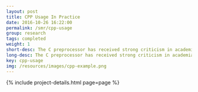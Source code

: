 ```yaml
---
layout: post
title: CPP Usage In Practice
date: 2016-10-26 16:22:00
permalink: /smr/cpp-usage
group: research
tags: completed
weight: 1
short-desc: The C preprocessor has received strong criticism in academia, among others regarding separation of concerns, error proneness, and code obfuscation, but is widely used in practice. Many (mostly academic) alternatives to the preprocessor exist, but have not been adopted in practice. Since developers continue to use the preprocessor despite all criticism and research, we ask how practitioners perceive the C preprocessor. 
long-desc: The C preprocessor has received strong criticism in academia, among others regarding separation of concerns, error proneness, and code obfuscation, but is widely used in practice. Many (mostly academic) alternatives to the preprocessor exist, but have not been adopted in practice. Since developers continue to use the preprocessor despite all criticism and research, we ask how practitioners perceive the C preprocessor. We performed interviews with 40 developers, used grounded theory to analyze the data, and cross-validated the results with data from a survey among 202 developers, repository mining, and results from previous studies. We show that developers are aware of the criticism the C preprocessor receives, but use it nonetheless, mainly for portability and variability. Many developers indicate that they regularly face preprocessor-related problems and preprocessor-related bugs. The majority of our interviewees do not see any current C-native technologies that can entirely replace the C preprocessor. However, developers tend to mitigate problems with guidelines, even though those guidelines are not enforced consistently.
key: cpp-usage
img: /resources/images/cpp-example.png
---
```


{% include project-details.html page=page %}
